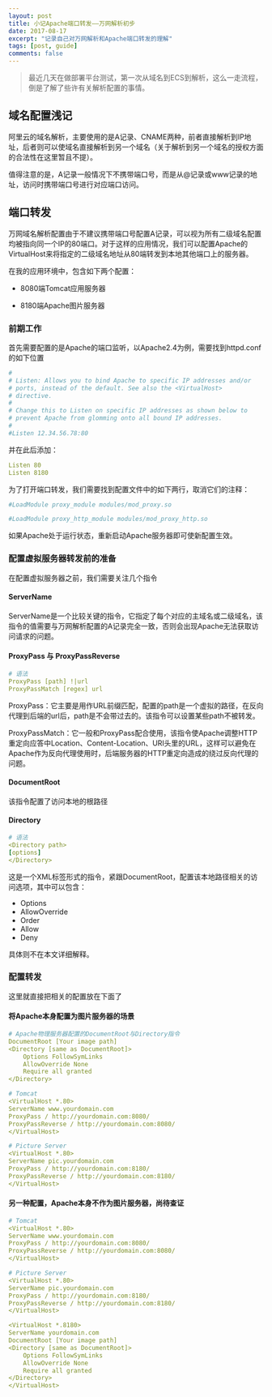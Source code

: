 ```yaml
---
layout: post
title: 小记Apache端口转发——万网解析初步
date: 2017-08-17
excerpt: "记录自己对万网解析和Apache端口转发的理解"
tags: [post, guide]
comments: false
---
```

> 最近几天在做部署平台测试，第一次从域名到ECS到解析，这么一走流程，倒是了解了些许有关解析配置的事情。

## 域名配置浅记

阿里云的域名解析，主要使用的是A记录、CNAME两种，前者直接解析到IP地址，后者则可以使域名直接解析到另一个域名（关于解析到另一个域名的授权方面的合法性在这里暂且不提）。

值得注意的是，A记录一般情况下不携带端口号，而是从@记录或www记录的地址，访问时携带端口号进行对应端口访问。

## 端口转发

万网域名解析配置由于不建议携带端口号配置A记录，可以视为所有二级域名配置均被指向同一个IP的80端口。对于这样的应用情况，我们可以配置Apache的VirtualHost来将指定的二级域名地址从80端转发到本地其他端口上的服务器。

在我的应用环境中，包含如下两个配置：

* 8080端Tomcat应用服务器

* 8180端Apache图片服务器

### 前期工作

首先需要配置的是Apache的端口监听，以Apache2.4为例，需要找到httpd.conf的如下位置

```yaml
#
# Listen: Allows you to bind Apache to specific IP addresses and/or
# ports, instead of the default. See also the <VirtualHost>
# directive.
#
# Change this to Listen on specific IP addresses as shown below to 
# prevent Apache from glomming onto all bound IP addresses.
#
#Listen 12.34.56.78:80
```

并在此后添加：

```yaml
Listen 80
Listen 8180
```

为了打开端口转发，我们需要找到配置文件中的如下两行，取消它们的注释：

```yaml
#LoadModule proxy_module modules/mod_proxy.so

#LoadModule proxy_http_module modules/mod_proxy_http.so
```

如果Apache处于运行状态，重新启动Apache服务器即可使新配置生效。

### 配置虚拟服务器转发前的准备

在配置虚拟服务器之前，我们需要关注几个指令

#### ServerName

ServerName是一个比较关键的指令，它指定了每个<VirtualHost>对应的主域名或二级域名，该指令的值需要与万网解析配置的A记录完全一致，否则会出现Apache无法获取访问请求的问题。

#### ProxyPass 与 ProxyPassReverse

```yaml
# 语法
ProxyPass [path] !|url
ProxyPassMatch [regex] url
```

ProxyPass：它主要是用作URL前缀匹配，配置的path是一个虚拟的路径，在反向代理到后端的url后，path是不会带过去的。该指令可以设置某些path不被转发。

ProxyPassMatch：它一般和ProxyPass配合使用，该指令使Apache调整HTTP重定向应答中Location、Content-Location、URI头里的URL，这样可以避免在Apache作为反向代理使用时，后端服务器的HTTP重定向造成的绕过反向代理的问题。

#### DocumentRoot

该指令配置了访问本地的根路径

#### Directory

```yaml
# 语法
<Directory path>
[options]
</Directory>
```

这是一个XML标签形式的指令，紧跟DocumentRoot，配置该本地路径相关的访问选项，其中可以包含：

* Options
* AllowOverride
* Order
* Allow 
* Deny

具体则不在本文详细解释。

### 配置转发

这里就直接把相关的配置放在下面了

#### 将Apache本身配置为图片服务器的场景

```yaml
# Apache物理服务器配置的DocumentRoot与Directory指令
DocumentRoot [Your image path]
<Directory [same as DocumentRoot]>
    Options FollowSymLinks
    AllowOverride None
    Require all granted
</Directory>

# Tomcat
<VirtualHost *.80>
ServerName www.yourdomain.com
ProxyPass / http://yourdomain.com:8080/
ProxyPassReverse / http://yourdomain.com:8080/
</VirtualHost>

# Picture Server
<VirtualHost *.80>
ServerName pic.yourdomain.com
ProxyPass / http://yourdomain.com:8180/
ProxyPassReverse / http://yourdomain.com:8180/
</VirtualHost>
```

#### 另一种配置，Apache本身不作为图片服务器，尚待查证

```yaml
# Tomcat
<VirtualHost *.80>
ServerName www.yourdomain.com
ProxyPass / http://yourdomain.com:8080/
ProxyPassReverse / http://yourdomain.com:8080/
</VirtualHost>

# Picture Server
<VirtualHost *.80>
ServerName pic.yourdomain.com
ProxyPass / http://yourdomain.com:8180/
ProxyPassReverse / http://yourdomain.com:8180/
</VirtualHost>

<VirtualHost *.8180>
ServerName yourdomain.com
DocumentRoot [Your image path]
<Directory [same as DocumentRoot]>
    Options FollowSymLinks
    AllowOverride None
    Require all granted
</Directory>
</VirtualHost>
```
